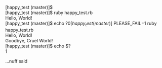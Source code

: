 [happy_test (master)]$  
[happy_test (master)]$ ruby happy_test.rb  
Hello, World!  
[happy_test (master)]$ echo $?  
0  
[happy_test (master)]$ PLEASE_FAIL=1 ruby happy_test.rb  
Hello, World!  
Goodbye, Cruel World!  
[happy_test (master)]$ echo $?  
1  
  
...nuff said
